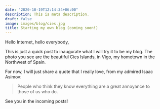 ```yaml
---
date: "2020-10-19T12:14:34+06:00"
description: This is meta description.
draft: false
image: images/blog/cies.jpg
title: Starting my own blog (coming soon!)
---
```


Hello Internet, hello everybody,

This is just a quick post to inaugurate what I will try it to be my blog. The photo you see are the beautiful Cies Islands, in Vigo, my hometown in the Northwest of Spain.

For now, I will just share a quote that I really love, from my admired Isaac Asimov:

> People who think they know everything are a great annoyance to those of us who do.

See you in the incoming posts!
